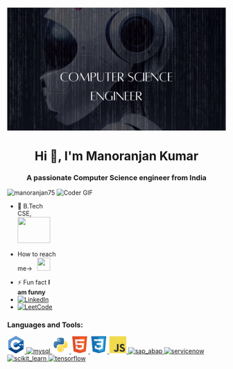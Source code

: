 ![logo](https://github.com/Manoranjan75/Manoranjan75/blob/main/Background_3.png)
<h1 align="center">Hi 👋, I'm Manoranjan Kumar</h1>
<h3 align="center">A passionate Computer Science engineer from India</h3>
<img align="right" src="https://www.bypeople.com/wp-content/uploads/2019/03/people-at-work.gif" alt="Coder GIF" width="390px" height="270px">

<p align="left"> <img src="https://komarev.com/ghpvc/?username=manoranjan75&label=Profile%20views&color=0e75b6&style=flat" alt="manoranjan75" /> </p>

- 🌱 B.Tech CSE,&nbsp; <a href="https://www.bennett.edu.in/" target="_blank" >
  <img src="https://www.bennett.edu.in/wp-content/uploads/2019/10/Bennett-University-logo1-.png" width="75" height="60">
</a>

- How to reach me-> &nbsp; <a href="mailto:manoranjan87000@gmail.com" target="_blank" >
  <img src="https://upload.wikimedia.org/wikipedia/commons/7/7e/Gmail_icon_%282020%29.svg" width="30" height="30">
</a>

- ⚡ Fun fact **I am funny**
- [![LinkedIn](https://img.shields.io/badge/LinkedIn-blue?style=flat&logo=linkedin&logoColor=white)](https://www.linkedin.com/in/manoranjan-kumar-57b1a723b/)
- [![LeetCode](https://img.shields.io/badge/LeetCode-orange?style=flat&logo=leetcode&logoColor=black)](https://leetcode.com/Manoranjan75)

<h3 align="left">Languages and Tools:</h3>
<p align="left"> 
  <a href="https://www.w3schools.com/cpp/" target="_blank" rel="noreferrer"> 
    <img src="https://raw.githubusercontent.com/devicons/devicon/master/icons/cplusplus/cplusplus-original.svg" alt="cplusplus" width="40" height="40"/> 
  </a> 
  <a href="https://www.mysql.com/" target="_blank" rel="noreferrer">
  <img src="https://encrypted-tbn0.gstatic.com/images?q=tbn:ANd9GcQrLIsoAHea-BOhRzeFAqp8P9OChYR2Fch6mQ&s" alt="mysql" width="40" height="40"/>
</a>
  <a href="https://www.python.org" target="_blank" rel="noreferrer"> 
    <img src="https://raw.githubusercontent.com/devicons/devicon/master/icons/python/python-original.svg" alt="python" width="40" height="40"/> 
  </a> 
  <a href="https://developer.mozilla.org/en-US/docs/Web/HTML" target="_blank" rel="noreferrer">
    <img src="https://raw.githubusercontent.com/devicons/devicon/master/icons/html5/html5-original.svg" alt="html5" width="40" height="40"/>
  </a>
  <a href="https://developer.mozilla.org/en-US/docs/Web/CSS" target="_blank" rel="noreferrer">
    <img src="https://raw.githubusercontent.com/devicons/devicon/master/icons/css3/css3-original.svg" alt="css3" width="40" height="40"/>
  </a>
  <a href="https://developer.mozilla.org/en-US/docs/Web/JavaScript" target="_blank" rel="noreferrer">
    <img src="https://raw.githubusercontent.com/devicons/devicon/master/icons/javascript/javascript-original.svg" alt="javascript" width="40" height="40"/>
  </a>
  <a href="https://www.sap.com/products/abap.html" target="_blank" rel="noreferrer">
    <img src="https://www.freelancinggig.com/blog/wp-content/uploads/2018/09/what-is-SAP-ABAP-Programming.jpg" alt="sap_abap" width="70" height="70"/>
  </a>
  <a href="https://www.servicenow.com/" target="_blank" rel="noreferrer">
    <img src="https://pbs.twimg.com/profile_images/1919685185035014144/YTnrFPhe_400x400.png" alt="servicenow" width="50" height="40"/>
  </a>
  <a href="https://scikit-learn.org/" target="_blank" rel="noreferrer"> 
    <img src="https://upload.wikimedia.org/wikipedia/commons/0/05/Scikit_learn_logo_small.svg" alt="scikit_learn" width="40" height="40"/> 
  </a> 
  <a href="https://www.tensorflow.org" target="_blank" rel="noreferrer"> 
    <img src="https://www.vectorlogo.zone/logos/tensorflow/tensorflow-icon.svg" alt="tensorflow" width="40" height="40"/> 
  </a>
</p>

